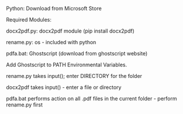 Python: Download from Microsoft Store



Required Modules:



docx2pdf.py: docx2pdf module (pip install docx2pdf)

rename.py: os - included with python

pdfa.bat: Ghostscript (download from ghostscript website)


Add Ghostscript to PATH Environmental Variables.


rename.py takes input(); enter DIRECTORY for the folder

docx2pdf takes input() - enter a file or directory

pdfa.bat performs action on all .pdf files in the current folder - perform rename.py first



